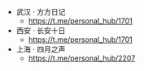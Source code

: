 - 武汉 · 方方日记
	- https://t.me/personal_hub/1701
- 西安 · 长安十日
	- https://t.me/personal_hub/1701
- 上海 · 四月之声
	- https://t.me/personal_hub/2207